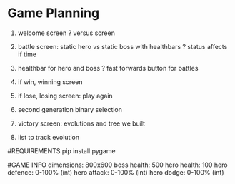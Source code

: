 # Game Planning

1. welcome screen
? versus screen

2. battle screen: static hero vs static boss with healthbars
? status affects if time

3. healthbar for hero and boss
? fast forwards button for battles

4. if win, winning screen

5. if lose, losing screen: play again

6. second generation binary selection

7. victory screen: evolutions and tree we built

8. list to track evolution




#REQUIREMENTS
pip install pygame


#GAME INFO
dimensions: 800x600
boss health: 500
hero health: 100
hero defence: 0-100% (int)
hero attack: 0-100% (int)
hero dodge: 0-100% (int)
